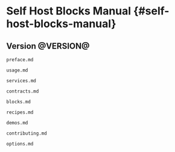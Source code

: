 <!-- Read these docs at https://shb.skarabox.com -->
# Self Host Blocks Manual {#self-host-blocks-manual}

## Version @VERSION@


```{=include=} preface
preface.md
```

```{=include=} chapters html:into-file=//usage.html
usage.md
```

```{=include=} chapters html:into-file=//services.html
services.md
```

```{=include=} chapters html:into-file=//contracts.html
contracts.md
```

```{=include=} chapters html:into-file=//blocks.html
blocks.md
```

```{=include=} chapters html:into-file=//recipes.html
recipes.md
```

```{=include=} chapters html:into-file=//demos.html
demos.md
```

```{=include=} chapters html:into-file=//contributing.html
contributing.md
```

```{=include=} appendix html:into-file=//options.html
options.md
```
